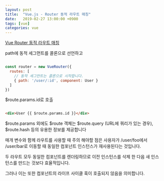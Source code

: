 ```yaml
---
layout: post
title:  "Vue.js - Router 동적 라우트 매칭"
date:   2019-02-27 13:00:00 +0900
tags: [vue]
categories: vue
---
```


[Vue Router 동적 라우트 매칭](https://router.vuejs.org/kr/guide/essentials/dynamic-matching.html)

path에 동적 세그먼트를 콜론으로 선언하고

~~~ javascript

const router = new VueRouter({
  routes: [
    // 동적 세그먼트는 콜론으로 시작합니다.
    { path: '/user/:id', component: User }
  ]
})

~~~

$route.params.id로 호출 

~~~ html

<div>User {{ $route.params.id }}</div>

~~~


$route.params 외에도 $route 객체는 $route.query (URL에 쿼리가 있는 경우), $route.hash 등의 유용한 정보를 제공합니다

매개 변수와 함께 라우트를 사용할 때 주의 해야할 점은 사용자가 /user/foo에서 /user/bar로 이동할 때 동일한 컴포넌트 인스턴스가 재사용된다는 것입니다. 

두 라우트 모두 동일한 컴포넌트를 렌더링하므로 이전 인스턴스를 삭제 한 다음 새 인스턴스를 만드는 것보다 효율적입니다. 

그러나 이는 또한 컴포넌트의 라이프 사이클 훅이 호출되지 않음을 의미합니다.
